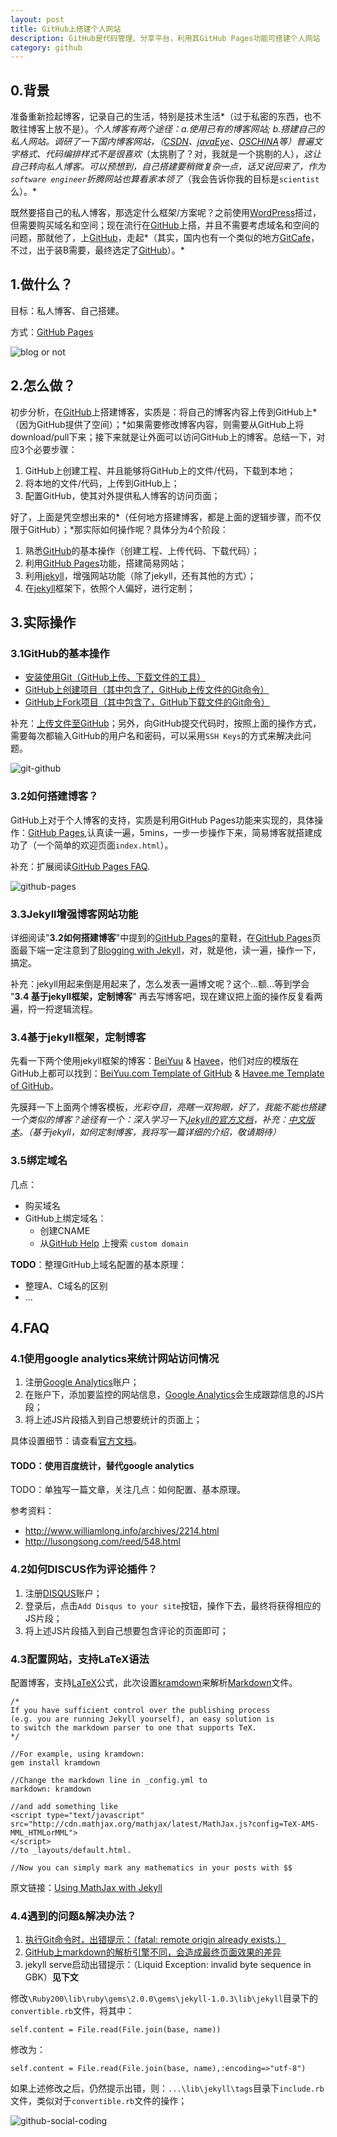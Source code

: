 ```yaml
---
layout: post
title: GitHub上搭建个人网站
description: GitHub是代码管理、分享平台，利用其GitHub Pages功能可搭建个人网站
category: github
---
```


## 0.背景

准备重新捡起博客，记录自己的生活，特别是技术生活*（过于私密的东西，也不敢往博客上放不是）。*个人博客有两个途径：a.使用已有的博客网站; b.搭建自己的私人网站。调研了一下国内博客网站，（[CSDN]、[javaEye]、[OSCHINA]等）普遍文字格式、代码编排样式不是很喜欢*（太挑剔了？对，我就是一个挑剔的人），*这让自己转向私人博客。可以预想到，自己搭建要稍微复杂一点，话又说回来了，作为`software engineer`折腾网站也算看家本领了*（我会告诉你我的目标是`scientist`么）。*

既然要搭自己的私人博客，那选定什么框架/方案呢？之前使用[WordPress]搭过，但需要购买域名和空间；现在流行在[GitHub]上搭，并且不需要考虑域名和空间的问题，那就他了，上[GitHub]，走起*（其实，国内也有一个类似的地方[GitCafe]，不过，出于装B需要，最终选定了[GitHub]）。*

## 1.做什么？

目标：私人博客、自己搭建。

方式：[GitHub Pages]

![blog or not](/images/build-blog-with-github/blog-or-not.jpg)

## 2.怎么做？

初步分析，在[GitHub]上搭建博客，实质是：将自己的博客内容上传到GitHub上*（因为GitHub提供了空间）；*如果需要修改博客内容，则需要从GitHub上将download/pull下来；接下来就是让外面可以访问GitHub上的博客。总结一下，对应3个必要步骤：

1. GitHub上创建工程、并且能够将GitHub上的文件/代码，下载到本地；
2. 将本地的文件/代码，上传到GitHub上；
3. 配置GitHub，使其对外提供私人博客的访问页面；

好了，上面是凭空想出来的*（任何地方搭建博客，都是上面的逻辑步骤，而不仅限于GitHub）；*那实际如何操作呢？具体分为4个阶段：

1. 熟悉[GitHub]的基本操作（创建工程、上传代码、下载代码）；
2. 利用[GitHub Pages]功能，搭建简易网站；
3. 利用[jekyll]，增强网站功能（除了jekyll，还有其他的方式）；
4. 在[jekyll]框架下，依照个人偏好，进行定制；

## 3.实际操作

### 3.1GitHub的基本操作

* [安装使用Git（GitHub上传、下载文件的工具）](https://help.github.com/articles/set-up-git)
* [GitHub上创建项目（其中包含了，GitHub上传文件的Git命令）](https://help.github.com/articles/create-a-repo)
* [GitHub上Fork项目（其中包含了，GitHub下载文件的Git命令）](https://help.github.com/articles/fork-a-repo)

补充：[上传文件至GitHub](https://help.github.com/articles/adding-an-existing-project-to-github-using-the-command-line)；另外，向GitHub提交代码时，按照上面的操作方式，需要每次都输入GitHub的用户名和密码，可以采用`SSH Keys`的方式来解决此问题。

![git-github](/images/build-blog-with-github/git-github.png)

### 3.2如何搭建博客？

GitHub上对于个人博客的支持，实质是利用GitHub Pages功能来实现的，具体操作：[GitHub Pages](https://pages.github.com/),认真读一遍，5mins，一步一步操作下来，简易博客就搭建成功了（一个简单的欢迎页面`index.html`）。

补充：扩展阅读[GitHub Pages FAQ](https://help.github.com/categories/20/articles).

![github-pages](/images/build-blog-with-github/github-pages.jpg)

### 3.3Jekyll增强博客网站功能

详细阅读"__3.2如何搭建博客__"中提到的[GitHub Pages](https://pages.github.com/)的童鞋，在[GitHub Pages](https://pages.github.com/)页面最下端一定注意到了[Blogging with Jekyll](http://jekyllrb.com/docs/quickstart/)，对，就是他，读一遍，操作一下，搞定。

补充：jekyll用起来倒是用起来了，怎么发表一遍博文呢？这个...额...等到学会 "__3.4 基于jekyll框架，定制博客__" 再去写博客吧，现在建议把上面的操作反复看两遍，捋一捋逻辑流程。

### 3.4基于jekyll框架，定制博客

先看一下两个使用jekyll框架的博客：[BeiYuu](http://beiyuu.com/) & [Havee](http://havee.me/)，他们对应的模版在GitHub上都可以找到：[BeiYuu.com Template of GitHub](https://github.com/beiyuu/beiyuu.github.com) & [Havee.me Template of GitHub](https://github.com/Ihavee/ihavee.github.io)。 

先膜拜一下上面两个博客模板，*光彩夺目，亮瞎一双狗眼，*好了，我能不能也搭建一个类似的博客？途径有一个：深入学习一下[Jekyll的官方文档][jekyll]，补充：[中文版本][jekyllcn]。*（基于jekyll，如何定制博客，我将写一篇详细的介绍，敬请期待）*

### 3.5绑定域名

几点：

* 购买域名
* GitHub上绑定域名：
	* 创建CNAME
	* 从[GitHub Help](https://help.github.com/) 上搜索 `custom domain`

**TODO**：整理GitHub上域名配置的基本原理：

* 整理A、C域名的区别
* ...


## 4.FAQ

### 4.1使用google analytics来统计网站访问情况

1. 注册[Google Analytics]账户；
2. 在账户下，添加要监控的网站信息，[Google Analytics]会生成跟踪信息的JS片段；
3. 将上述JS片段插入到自己想要统计的页面上；

具体设置细节：请查看[官方文档](http://www.google.com/intl/zh-CN_ALL/analytics/learn/index.html)。

#### TODO：使用百度统计，替代google analytics

TODO：单独写一篇文章，关注几点：如何配置、基本原理。

参考资料：

* http://www.williamlong.info/archives/2214.html
* http://lusongsong.com/reed/548.html



### 4.2如何DISCUS作为评论插件？

1. 注册[DISQUS]账户；
2. 登录后，点击`Add Disqus to your site`按钮，操作下去，最终将获得相应的JS片段；
3. 将上述JS片段插入到自己想要包含评论的页面即可；


### 4.3配置网站，支持LaTeX语法

配置博客，支持[LaTeX]公式，此次设置[kramdown]来解析[Markdown]文件。

~~~
/*
If you have sufficient control over the publishing process
(e.g. you are running Jekyll yourself), an easy solution is
to switch the markdown parser to one that supports TeX.
*/

//For example, using kramdown:
gem install kramdown

//Change the markdown line in _config.yml to
markdown: kramdown

//and add something like
<script type="text/javascript" 
src="http://cdn.mathjax.org/mathjax/latest/MathJax.js?config=TeX-AMS-MML_HTMLorMML">
</script>
//to _layouts/default.html. 

//Now you can simply mark any mathematics in your posts with $$
~~~

原文链接：[Using MathJax with Jekyll](http://stackoverflow.com/questions/10987992/using-mathjax-with-jekyll)


### 4.4遇到的问题&解决办法？

1. [执行Git命令时，出错提示：（fatal: remote origin already exists.）](http://blog.csdn.net/dengjianqiang2011/article/details/9260435)
2. [GitHub上markdown的解析引擎不同，会造成最终页面效果的差异](https://help.github.com/articles/migrating-your-pages-site-from-maruku)
3. jekyll serve启动出错提示：（Liquid Exception: invalid byte sequence in GBK）__见下文__

修改`\Ruby200\lib\ruby\gems\2.0.0\gems\jekyll-1.0.3\lib\jekyll`目录下的`convertible.rb`文件，将其中：


	self.content = File.read(File.join(base, name))
	
修改为：

	self.content = File.read(File.join(base, name),:encoding=>"utf-8")

如果上述修改之后，仍然提示出错，则：`...\lib\jekyll\tags`目录下`include.rb`文件，类似对于`convertible.rb`文件的操作；


![github-social-coding](/images/build-blog-with-github/github-social-coding.png)


[CSDN]:		http://www.csdn.net/		"CSDN"
[javaEye]:	http://www.iteye.com/		"javaEye(现在更名为ITeye)"
[OSCHINA]:	http://www.oschina.net/		"OSCHINA"
[NingG]:    http://ningg.github.com		"NingG"
[WordPress]: https://wordpress.org/ 	"WordPress"
[GitHub]:	https://github.com/about	"GitHub"
[GitCafe]:	https://gitcafe.com/		"GitCafe"
[GitHub Pages]: https://pages.github.com/ 
[jekyll]:	http://jekyllrb.com/ 
[jekyllcn]:	http://jekyllcn.com/ 
[Google Analytics]: http://www.google.com/analytics/ 
[DISQUS]:	http://disqus.com/
[LaTeX]:	http://www.latex-project.org/
[kramdown]:	http://kramdown.gettalong.org
[Markdown]:	http://daringfireball.net/projects/markdown/syntax





